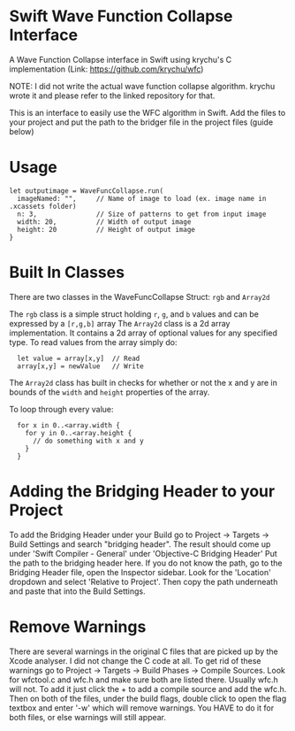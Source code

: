 # Swift Wave Function Collapse Interface
A Wave Function Collapse interface in Swift using krychu's C implementation (Link: https://github.com/krychu/wfc)

  NOTE: I did not write the actual wave function collapse algorithm. krychu wrote it and please refer to the linked repository for that.
  
This is an interface to easily use the WFC algorithm in Swift. 
Add the files to your project and put the path to the bridger file in the project files (guide below)

# Usage

```
let outputimage = WaveFuncCollapse.run(
  imageNamed: "",     // Name of image to load (ex. image name in .xcassets folder)
  n: 3,               // Size of patterns to get from input image
  width: 20,          // Width of output image
  height: 20          // Height of output image
}
```

# Built In Classes

There are two classes in the WaveFuncCollapse Struct: `rgb` and `Array2d`

The `rgb` class is a simple struct holding `r`, `g`, and `b` values and can be expressed by a `[r,g,b]` array
The `Array2d` class is a 2d array implementation. It contains a 2d array of optional values for any specified type. 
  To read values from the array simply do:
  ```
    let value = array[x,y]  // Read
    array[x,y] = newValue   // Write
  ```
  
  The `Array2d` class has built in checks for whether or not the x and y are in bounds of the `width` and `height` properties of the array.
  
  To loop through every value:
  ```
    for x in 0..<array.width {
      for y in 0..<array.height {
        // do something with x and y
      }
    }
  ```
  
# Adding the Bridging Header to your Project
To add the Bridging Header under your Build go to Project -> Targets -> Build Settings and search "bridging header". 
  The result should come up under 'Swift Compiler - General' under 'Objective-C Bridging Header'
  Put the path to the bridging header here. If you do not know the path, go to the Bridging Header file, open the Inspector sidebar.
  Look for the 'Location' dropdown and select 'Relative to Project'. Then copy the path underneath and paste that into the Build Settings.

# Remove Warnings
There are several warnings in the original C files that are picked up by the Xcode analyser. I did not change the C code at all. To get rid of these warnings go to Project -> Targets -> Build Phases -> Compile Sources. Look for wfctool.c and wfc.h and make sure both are listed there. Usually wfc.h will not. To add it just click the + to add a compile source and add the wfc.h. Then on both of the files, under the build flags, double click to open the flag textbox and enter '-w' which will remove warnings. You HAVE to do it for both files, or else warnings will still appear.
